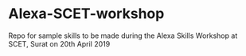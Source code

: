 # Alexa-SCET-workshop
Repo for sample skills to be made during the Alexa Skills Workshop at SCET, Surat on 20th April 2019
